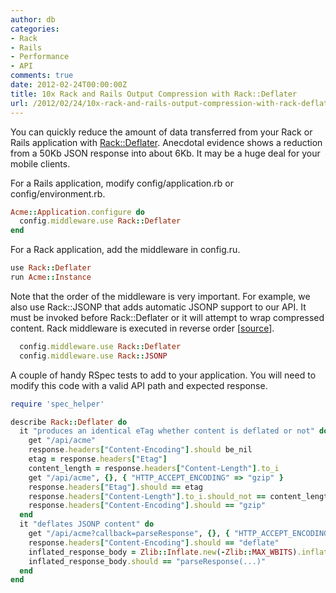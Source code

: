 ```yaml
---
author: db
categories:
- Rack
- Rails
- Performance
- API
comments: true
date: 2012-02-24T00:00:00Z
title: 10x Rack and Rails Output Compression with Rack::Deflater
url: /2012/02/24/10x-rack-and-rails-output-compression-with-rack-deflater/
---
```


You can quickly reduce the amount of data transferred from your Rack or Rails application with [Rack::Deflater](https://github.com/rack/rack/blob/master/lib/rack/deflater.rb). Anecdotal evidence shows a reduction from a 50Kb JSON response into about 6Kb. It may be a huge deal for your mobile clients.

For a Rails application, modify config/application.rb or config/environment.rb.

``` ruby config/application.rb
Acme::Application.configure do
  config.middleware.use Rack::Deflater
end
```

For a Rack application, add the middleware in config.ru.

``` ruby config.ru
use Rack::Deflater
run Acme::Instance
```

<!--more-->

Note that the order of the middleware is very important. For example, we also use Rack::JSONP that adds automatic JSONP support to our API. It must be invoked before Rack::Deflater or it will attempt to wrap compressed content. Rack middleware is executed in reverse order [[source](http://verboselogging.com/2010/01/20/proper-rack-middleware-ordering)].

``` ruby config/application.rb
  config.middleware.use Rack::Deflater
  config.middleware.use Rack::JSONP
```

A couple of handy RSpec tests to add to your application. You will need to modify this code with a valid API path and expected response.

``` ruby spec/api/rack_deflater_spec.rb
require 'spec_helper'

describe Rack::Deflater do
  it "produces an identical eTag whether content is deflated or not" do
    get "/api/acme"
    response.headers["Content-Encoding"].should be_nil
    etag = response.headers["Etag"]
    content_length = response.headers["Content-Length"].to_i
    get "/api/acme", {}, { "HTTP_ACCEPT_ENCODING" => "gzip" }
    response.headers["Etag"].should == etag
    response.headers["Content-Length"].to_i.should_not == content_length
    response.headers["Content-Encoding"].should == "gzip"
  end
  it "deflates JSONP content" do
    get "/api/acme?callback=parseResponse", {}, { "HTTP_ACCEPT_ENCODING" => "deflate" }
    response.headers["Content-Encoding"].should == "deflate"
    inflated_response_body = Zlib::Inflate.new(-Zlib::MAX_WBITS).inflate(response.body.to_s)
    inflated_response_body.should == "parseResponse(...)"
  end
end
```
